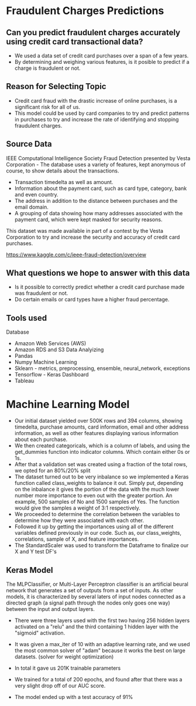 # Fraudulent Charges Predictions

## Can you predict fraudulent charges accurately using credit card transactional data?
* We used a data set of credit card purchases over a span of a few years.
* By determining and weighing various features, is it posible to predict if a charge is fraudulent or not.

## Reason for Selecting Topic
* Credit card fraud with the drastic increase of online purchases, is a significant risk for all of us.
* This model could be used by card companies to try and predict patterns in purchases to try and increase the rate of identifying and stopping fraudulent charges.

## Source Data
IEEE Computational Intelligence Society Fraud Detection presented by Vesta Corporation - The database uses a variety of features, kept anonymous of course, to show details about the transactions.
* Transaction timedelta as well as amount.
* Information about the payment card, such as card type, category, bank and even country.
* The address in addition to the distance between purchases and the email domain.
* A grouping of data showing how many addresses associated with the payment card, which were kept masked for security reasons. 

This dataset was made available in part of a contest by the Vesta Corporation to try and increase the security and accuracy of credit card purchases.

https://www.kaggle.com/c/ieee-fraud-detection/overview

## What questions we hope to answer with this data
* Is it possible to correctly predict whether a credit card purchase made was fraudulent or not.
* Do certain emails or card types have a higher fraud percentage.

## Tools used
Database
* Amazon Web Services (AWS)
* Amazon RDS and S3 
Data Analyizing
* Pandas
* Numpy
Machine Learning
* Sklearn - metrics, preprocessing, ensemble, neural_network, exceptions
* Tensorflow - Keras
Dashboard
* Tableau

# Machine Learning Model
* Our initial dataset yielded over 500K rows and 394 columns, showing timedelta, purchase amounts, card information, email and other address information, as well as other features displaying various information about each purchase.
* We then created categoricals, which is a column of labels, and using the get_dummies function into indicator columns. Which contain either 0s or 1s.
* After that a validation set was created using a fraction of the total rows, we opted for an 80%/20% split
* The dataset turned out to be very inbalance so we implemented a Keras function called class_weights to balance it out. Simply put, depending on the inbalance it gives the portion of the data with the much lower number more importance to even out with the greater portion. An example, 500 samples of No and 1500 samples of Yes. The function would give the samples a weight of 3:1 respectively.
* We proceeded to determine the correlation between the variables to determine how they were associated with each other.
* Followed it up by getting the importances using all of the different variables defined previously in our code. Such as, our class_weights, correlations, sample of X, and feature importances.
* The StandardScaler was used to transform the Dataframe to finalize our X and Y test DF's

## Keras Model
The MLPClassifier, or Multi-Layer Perceptron classifier is an artificial beural network that generates a set of outputs from a set of inputs. As other models, it is characterized by several laters of input nodes connected as a directed graph (a signal path through the nodes only goes one way) between the input and output layers. 
* There were three layers used with the first two having 256 hidden layers activated on a "relu" and the third containing 1 hidden layer with the "sigmoid" activation. 
* It was given a max_iter of 10 with an adaptive learning rate, and we used the most common solver of "adam" because it works the best on large datasets. (solver for weight optimization)
* In total it gave us 201K trainable parameters
* We trained for a total of 200 epochs, and found after that there was a very slight drop off of our AUC score.

* The model ended up with a test accuracy of 91%
